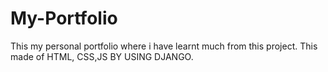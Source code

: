 # My-Portfolio
This my personal portfolio where i have learnt much from this project.
This made of HTML, CSS,JS BY USING DJANGO.
